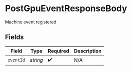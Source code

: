 # PostGpuEventResponseBody

Machine event registered


## Fields

| Field              | Type               | Required           | Description        |
| ------------------ | ------------------ | ------------------ | ------------------ |
| `eventId`          | *string*           | :heavy_check_mark: | N/A                |